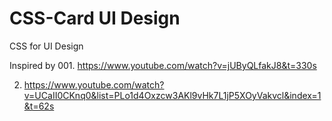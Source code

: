 # CSS-Card UI Design

CSS for UI Design

Inspired by 001. https://www.youtube.com/watch?v=jUByQLfakJ8&t=330s

2. https://www.youtube.com/watch?v=UCaII0CKnq0&list=PLo1d4Oxzcw3AKl9vHk7L1jP5XOyVakvcl&index=1&t=62s
